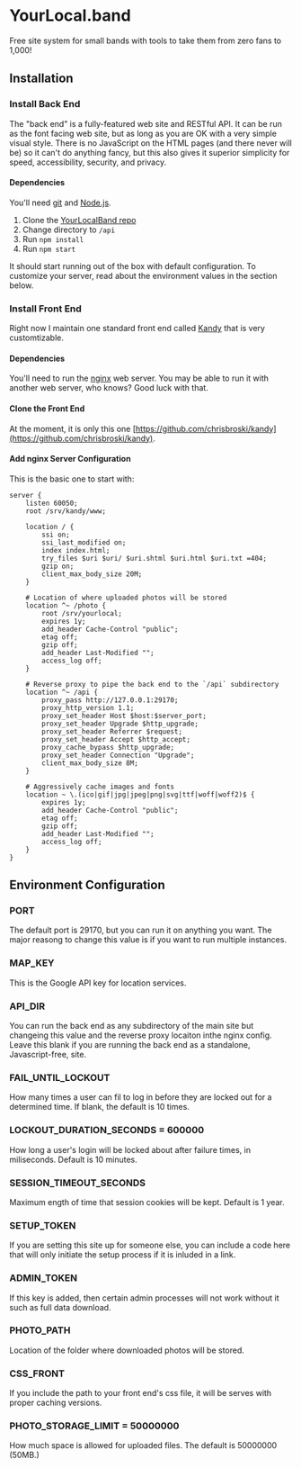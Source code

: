 # YourLocal.band

Free site system for small bands with tools to take them from zero fans to 1,000!

## Installation

### Install Back End

The "back end" is a fully-featured web site and RESTful API. It can be run as the font facing web site, but as long as you are OK with a very simple visual style. There is no JavaScript on the HTML pages (and there never will be) so it can't do anything fancy, but this also gives it superior simplicity for speed, accessibility, security, and privacy.

#### Dependencies

You'll need [git](https://git-scm.com/book/en/v2/Getting-Started-Installing-Git) and [Node.js](https://nodejs.org/en/download/).

1. Clone the [YourLocalBand repo](https://github.com/chrisbroski/yourlocalband)
2. Change directory to `/api`
3. Run `npm install`
4. Run `npm start`

It should start running out of the box with default configuration. To customize your server, read about the environment values in the section below.

### Install Front End

Right now I maintain one standard front end called [Kandy](https://github.com/chrisbroski/kandy) that is very customtizable.

#### Dependencies

You'll need to run the [nginx](http://nginx.org/en/docs/install.html) web server. You may be able to run it with another web server, who knows? Good luck with that.

#### Clone the Front End

At the moment, it is only this one [https://github.com/chrisbroski/kandy](https://github.com/chrisbroski/kandy).

#### Add nginx Server Configuration

This is the basic one to start with:

    server {
        listen 60050;
        root /srv/kandy/www;

        location / {
            ssi on;
            ssi_last_modified on;
            index index.html;
            try_files $uri $uri/ $uri.shtml $uri.html $uri.txt =404;
            gzip on;
            client_max_body_size 20M;
        }

        # Location of where uploaded photos will be stored
        location ^~ /photo {
            root /srv/yourlocal;
            expires 1y;
            add_header Cache-Control "public";
            etag off;
            gzip off;
            add_header Last-Modified "";
            access_log off;
        }

        # Reverse proxy to pipe the back end to the `/api` subdirectory
        location ^~ /api {
            proxy_pass http://127.0.0.1:29170;
            proxy_http_version 1.1;
            proxy_set_header Host $host:$server_port;
            proxy_set_header Upgrade $http_upgrade;
            proxy_set_header Referrer $request;
            proxy_set_header Accept $http_accept;
            proxy_cache_bypass $http_upgrade;
            proxy_set_header Connection "Upgrade";
            client_max_body_size 8M;
        }

        # Aggressively cache images and fonts
        location ~ \.(ico|gif|jpg|jpeg|png|svg|ttf|woff|woff2)$ {
            expires 1y;
            add_header Cache-Control "public";
            etag off;
            gzip off;
            add_header Last-Modified "";
            access_log off;
        }
    }

## Environment Configuration

### PORT

The default port is 29170, but you can run it on anything you want. The major reasong to change this value is if you want to run multiple instances.

### MAP_KEY

This is the Google API key for location services.

### API_DIR

You can run the back end as any subdirectory of the main site but changeing this value and the reverse proxy locaiton inthe nginx config. Leave this blank if you are running the back end as a standalone, Javascript-free, site.

### FAIL_UNTIL_LOCKOUT

How many times a user can fil to log in before they are locked out for a determined time. If blank, the default is 10 times.

### LOCKOUT_DURATION_SECONDS = 600000

How long a user's login will be locked about after failure times, in miliseconds. Default is 10 minutes.

### SESSION_TIMEOUT_SECONDS

Maximum ength of time that session cookies will be kept. Default is 1 year.

### SETUP_TOKEN

If you are setting this site up for someone else, you can include a code here that will only initiate the setup process if it is inluded in a link.

### ADMIN_TOKEN

If this key is added, then certain admin processes will not work without it such as full data download.

### PHOTO_PATH

Location of the folder where downloaded photos will be stored.

### CSS_FRONT

If you include the path to your front end's css file, it will be serves with proper caching versions.

### PHOTO_STORAGE_LIMIT = 50000000

How much space is allowed for uploaded files. The default is 50000000 (50MB.)
